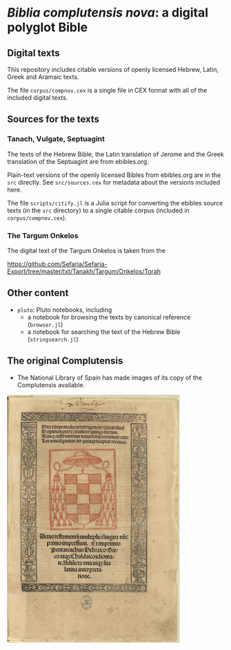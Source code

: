 # *Biblia complutensis nova*: a digital polyglot Bible

## Digital texts


This repository includes citable versions of openly licensed Hebrew, Latin, Greek and Aramaic texts.

The file `corpus/compnov.cex` is a single file in CEX format with all of the included digital texts.

## Sources for the texts

### Tanach, Vulgate, Septuagint

The texts of the Hebrew Bible, the Latin translation of Jerome and the Greek translation of the Septuagint are from ebibles.org.

Plain-text versions of the openly licensed Bibles from ebibles.org are in the `src` directly. See `src/sources.cex` for metadata about the versions included here. 

The file `scripts/citify.jl` is a Julia script for converting the ebibles source texts (in the `src` directory) to a single citable corpus (included in `corpus/compnov.cex`).


### The Targum Onkelos

The digital text of the Targum Onkelos is taken from the 

https://github.com/Sefaria/Sefaria-Export/tree/master/txt/Tanakh/Targum/Onkelos/Torah

## Other content

- `pluto`: Pluto notebooks, including 
    - a notebook for browsing the texts by canonical reference (`browser.jl`)
    - a notebook for searching the text of the Hebrew Bible (`stringsearch.jl`)


## The original Complutensis


- The National Library of Spain has made images of its copy of the Complutensis available.



![](./complutensis-title-page-small.png)